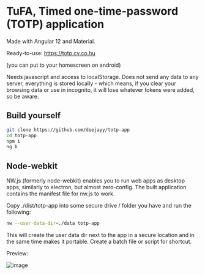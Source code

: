 # TuFA, Timed one-time-password (TOTP) application

Made with Angular 12 and Material.

Ready-to-use: https://totp.cv.co.hu

(you can put to your homescreen on android)

Needs javascript and access to localStorage. Does not send any data to any server, everything is stored locally - which means, if you clear your browsing data or use in incognito, it will lose whatever tokens were added, so be aware.

## Build yourself

```bash
git clone https://github.com/deejayy/totp-app
cd totp-app
npm i
ng b
```

## Node-webkit

NW.js (formerly node-webkit) enables you to run web apps as desktop apps, similarly to electron, but almost zero-config. The built application contains the manifest file for nw.js to work.

Copy ./dist/totp-app into some secure drive / folder you have and run the following:

```bash
nw --user-data-dir=./data totp-app
```

This will create the user data dir next to the app in a secure location and in the same time makes it portable. Create a batch file or script for shortcut.

Preview:

![image](https://user-images.githubusercontent.com/3474106/142775183-25b9bcb3-df56-4d32-955d-b07f54c0730d.png)

